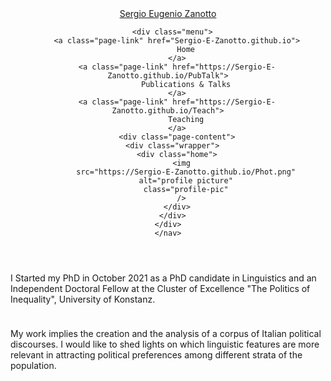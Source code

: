 <!DOCTYPE html>
<html>
<head>
  
  <link rel="stylesheet" href="style.css">
  <link rel="canonical" href="https://Sergio-E-Zanotto.github.io/"/>

</head>


<body>
<header class="site-header">
  <div class="wrapper">
    <span><a class="header_title" href="index.html">
          Sergio Eugenio Zanotto
    </a></span>
    <nav class="site-nav">
      <a href="#" class="menu-icon"></a>

      <div class="menu">
        <a class="page-link" href="Sergio-E-Zanotto.github.io">
            Home
        </a>
        <a class="page-link" href="https://Sergio-E-Zanotto.github.io/PubTalk">
            Publications & Talks
        </a>
        <a class="page-link" href="https://Sergio-E-Zanotto.github.io/Teach">
            Teaching
        </a>
        <div class="page-content">
      <div class="wrapper">
        <div class="home">
          <img
            src="https://Sergio-E-Zanotto.github.io/Phot.png"
            alt="profile picture"
            class="profile-pic"
          />
        </div>
      </div>
    </div>
    </nav>
  </div>
</header>
<div>
    <p>I Started my PhD in October 2021 as a PhD candidate in Linguistics and an Independent Doctoral Fellow at the Cluster of Excellence "The Politics of Inequality", University of Konstanz.</p>
    <p style="margin-bottom:1cm;">
    <p>My work implies the creation and the analysis of a corpus of Italian political discourses. I would like to shed lights on which linguistic features are more relevant in attracting political preferences among different strata of the population.</p>
</div>
</body>
</html>
